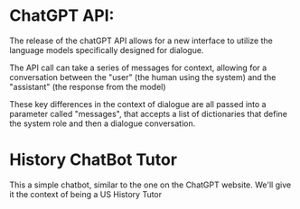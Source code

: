 # ChatGPT API:
The release of the chatGPT API allows for a new interface to utilize the language models specifically designed for dialogue.

The API call can take a series of messages for context, allowing for a conversation between the "user" (the human using the system) and the "assistant" (the response from the model)

These key differences in the context of dialogue are all passed into a parameter called "messages", that accepts a list of dictionaries that define the system role and then a dialogue conversation.


# History ChatBot Tutor
This a simple chatbot, similar to the one on the ChatGPT website.
We'll give it the context of being a US History Tutor
